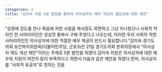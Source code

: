 ```yaml
---
categories: e
title: "김미숙 의원 5분 발언을 통하여 의사상자의 예우 개선의 필요성에 대한 제안"
---
```

“성경에 강도를 만나 죽음에 처한 사람을 제사장도 외면하고 그냥 지나쳤으나 사회적 약자인 한 사마리아인은 성심껏 돌봐서 구해 주었다고 나오는데, 이러한 우리 사회의 착한 사마리아인인 의사상자에 대한 적절한 예우 제공이 반드시 필요합니다.”김미숙 경기도의회 보건복지위원회(더불어민주당, 군포3)은 21일 경기도의회 본회의장에서 “의사상자 제도 개선 제안”이라는 주제로 5분 발언을 하였다.김미숙 의원은 의사상자에 대한 예우와 지원이 여전히 많이 부족하다고 하면서 다음과 같은 제안을 하였다.먼저, 의사상자를 “사회적 유공자”로 칭하는 것을